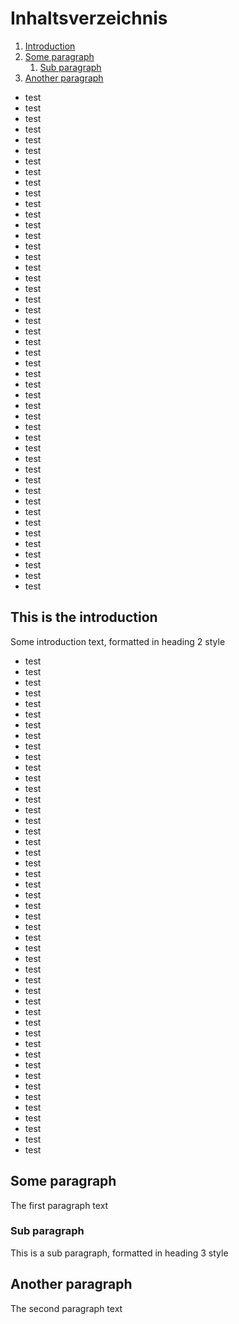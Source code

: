 # Inhaltsverzeichnis
1. [Introduction](#introduction)
2. [Some paragraph](#paragraph1)
    1. [Sub paragraph](#subparagraph1)
3. [Another paragraph](#paragraph2)






* test
* test
* test
* test
* test
* test
* test
* test
* test
* test
* test
* test
* test
* test
* test
* test
* test
* test
* test
* test
* test
* test
* test
* test
* test
* test
* test
* test
* test
* test
* test
* test
* test
* test
* test
* test
* test
* test
* test
* test
* test
* test
* test
* test
* test
* test
* test













## This is the introduction <a name="introduction"></a>
Some introduction text, formatted in heading 2 style

* test
* test
* test
* test
* test
* test
* test
* test
* test
* test
* test
* test
* test
* test
* test
* test
* test
* test
* test
* test
* test
* test
* test
* test
* test
* test
* test
* test
* test
* test
* test
* test
* test
* test
* test
* test
* test
* test
* test
* test
* test
* test
* test
* test
* test
* test
* test

## Some paragraph <a name="paragraph1"></a>
The first paragraph text



### Sub paragraph <a name="subparagraph1"></a>
This is a sub paragraph, formatted in heading 3 style

## Another paragraph <a name="paragraph2"></a>
The second paragraph text
